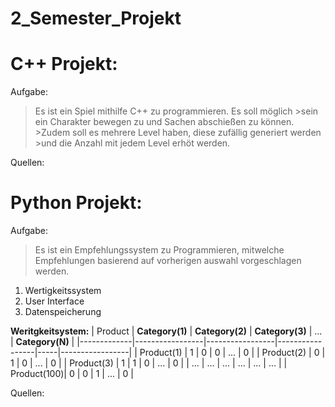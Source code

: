 # 2_Semester_Projekt

# C++ Projekt:
Aufgabe:
>Es ist ein Spiel mithilfe C++ zu programmieren. Es soll möglich >sein ein Charakter bewegen zu und Sachen abschießen zu können. >Zudem soll es mehrere Level haben, diese zufällig generiert werden >und die Anzahl mit jedem Level erhöt werden.

Quellen:


# Python Projekt:
Aufgabe:
>Es ist ein Empfehlungssystem zu Programmieren, mitwelche Empfehlungen basierend auf vorherigen auswahl vorgeschlagen werden.
1. Wertigkeitssystem
2. User Interface
3. Datenspeicherung

**Weritgkeitsystem:**
| Product     | **Category(1)** | **Category(2)** | **Category(3)** | ... | **Category(N)** |
|-------------|-----------------|-----------------|-----------------|-----|-----------------|
| Product(1)  | 1               | 0               | 0               | ... | 0               |
| Product(2)  | 0               | 1               | 0               | ... | 0               |
| Product(3)  | 1               | 1               | 0               | ... | 0               |
| ...         | ...             | ...             | ...             | ... | ...             |
| Product(100)| 0               | 0               | 1               | ... | 0               |

Quellen:
